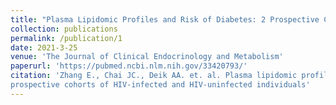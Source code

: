 ```yaml
---
title: "Plasma Lipidomic Profiles and Risk of Diabetes: 2 Prospective Cohorts of HIV-Infected and HIV-Uninfected Individuals"
collection: publications
permalink: /publication/1
date: 2021-3-25
venue: 'The Journal of Clinical Endocrinology and Metabolism'
paperurl: 'https://pubmed.ncbi.nlm.nih.gov/33420793/'
citation: 'Zhang E., Chai JC., Deik AA. et. al. Plasma lipidomic profiles and risk of diabetes: results from two
prospective cohorts of HIV-infected and HIV-uninfected individuals'
---
```





